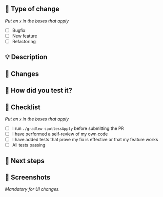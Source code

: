 ## :loudspeaker: Type of change
_Put an `x` in the boxes that apply_

- [ ] Bugfix
- [ ] New feature
- [ ] Refactoring

## :bulb: Description

## :scroll: Changes


## :green_heart: How did you test it?


## :pencil: Checklist
_Put an `x` in the boxes that apply_

- [ ] I run `./gradlew spotlessApply` before submitting the PR
- [ ] I have performed a self-review of my own code
- [ ] I have added tests that prove my fix is effective or that my feature works
- [ ] All tests passing

## :crystal_ball: Next steps


## :camera_flash: Screenshots
_Mandatory for UI changes._

